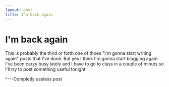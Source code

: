 ```yaml
---
layout: post
title: I'm back again
---
```

# I'm back again

This is probably the third or forth one of thoes "I'm gonna start writing again" posts that I've done. But yes I think I'm gonna start blogging again. I've been carzy busy lately and I have to go to class in a couple of minuts so I'll try to post something useful tonight

^---Completly useless post


